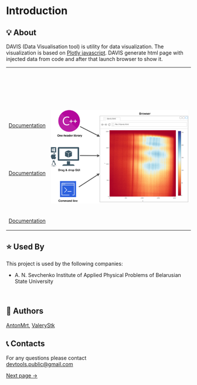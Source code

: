 # Introduction

## 💡 About
DAVIS (Data Visualisation tool) is utility for data visualization. The visualization is based on [Plotly javascript](https://plotly.com/). DAVIS generate html page with injected data from code and after that launch browser to show it.

<style>
td, th {
   border: none!important;
}
</style>

<table>
<tbody>
<tr style="height: 68px;">
<td style="width: 15%; height: 68px; text-align: right;  vertical-align: top;">
<p><br /><br /><br /><br /><br /><br /><br /></p>
<p><a href="/#/c++_intro.md">Documentation</a></p>
<p><br /><br /><br /><br /><br /></p>
<p><a href="/#/gui_intro.md">Documentation</a></p>
<p><br /><br /><br /><br /><br /></p>
<p><a href="/#/cmd_intro.md">Documentation</a></p>
</td>
<td style="width: 85%; height: 177px;">
<p>&nbsp;</p>
<h1 style="color: #5e9ca0;"><img src="_media//DAVIS-components.png" width="820"></h1>
</td>
</tr>
</tbody>
</table>
                                        




## ⭐ Used By
This project is used by the following companies:
- A. N. Sevchenko  Institute  of  Applied  Physical Problems of Belarusian State University
<br>

## 🐝 Authors
[AntonMrt](https://www.github.com/AntonMrt), [ValeryStk](https://www.github.com/ValeryStk)


## 📞 Contacts
For any questions please contact<br>
devtools.public@gmail.com

[Next page →](/c++_intro.md)